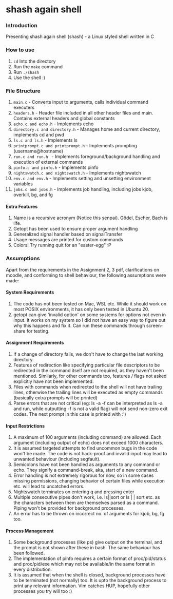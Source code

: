 <h1> shash again shell </h1>

<h3> Introduction </h3>

Presenting shash again shell (shash) - a Linux styled shell written in C  <br>

<h3> How to use </h3>

<ol>
    <li> <code>cd</code> Into the directory </li>
    <li> Run the <code>make</code> command </li>
    <li> Run <code>./shash</code> </li>
    <li> Use the shell :) </li>
</ol>

<h3> File Structure </h3>

<ol>
    <li> <code>main.c</code> - Converts input to arguments, calls individual command executers </li>
    <li> <code>headers.h</code> - Header file included in all other header files and main. Contains external headers and global constants </li>
    <li> <code>echo.c and echo.h</code> - Implements echo </li>
    <li> <code>directory.c and directory.h</code> - Manages home and current directory, implements cd and pwd </li>
    <li> <code>ls.c and ls.h</code> - Implements ls</li>
    <li> <code>printprompt.c and printprompt.h</code> - Implements prompting (username@hostname) </li>
    <li> <code>run.c and run.h </code> - Implements foreground/background handling and execution of external commands </li>
    <li> <code>pinfo.c and pinfo.h</code> - Implements pinfo </li>
    <li> <code>nightswatch.c and nightswatch.h</code> - Implements nightswatch</li>
    <li> <code>env.c and env.h</code> - Implements setting and unsetting environment variables </li>
    <li> <code>jobs.c and jobs.h</code> - Implements job handling, including jobs kjob, overkill, bg, and fg </li>
</ol>


<h4> Extra Features </h4>

<ol>
    <li> Name is a recursive acronym (Notice this senpai). Gödel, Escher, Bach is life. </li>
    <li> Getopt has been used to ensure proper argument handling </li>
    <li> Generalized signal handler based on signalTransfer </li>
    <li> Usage messages are printed for custom commands </li>
    <li> Colors! Try running quit for an "easter-egg" :P </li>
</ol>

<h3> Assumptions </h3>

Apart from the requirements in the Assignment 2, 3 pdf, clarifications on moodle, and conforming to shell behaviour, the following assumptions were made:

<h4> System Requirements </h4>

<ol>
    <li> The code has not been tested on Mac, WSL etc. While it should work on most POSIX environments, it has only been tested in Ubuntu 20. </li>
    <li> getopt can give 'invalid option' on some systems for options not even in input. It works on my system so I did not have an easy way to figure out why this happens and fix it. Can run these commands through screen-share for testing. </li>
</ol>
<h4> Assignment Requirements</h4>

<ol>
    <li> If a change of directory fails, we don't have to change the last working directory. </li>
    <li> Features of redirection like specifying particular file descriptors to be redirected in the command itself are not required, as they haven't been mentioned. Similarly, for other commands too, features / flags not asked explicitly have not been implemented. </li>
    <li> Files with commands when redirected to the shell will not have trailing lines, otherwise the trailing lines will be executed as empty commands (basically extra prompts will be printed) </li>
    <li> Parse errors that are not critical (eg: ls -a -f can be interpreted as ls -a and run, while outputting -f is not a valid flag) will not send non-zero exit codes. The next prompt in this case is printed with :') </li>
</ol>



<h4> Input Restrictions </h4>

<ol>
<li> A maximum of 100 arguments (including command) are allowed. Each argument (including output of echo) does not exceed 1000 characters. 
<li> It is assumed targeted attempts to find uncommon bugs in the code won't be made. The code is not hack-proof and invalid input may lead to unwanted behaviour (including segfault).
<li> Semicolons have not been handled as arguments to any command or echo. They signify a command-break, aka, start of a new command.
<li> Error handling is not extremely rigorous for now, so in some cases missing permissions, changing behavior of certain files while execution etc. will lead to uncatched errors. </li>
<li>Nightswatch terminates on entering q and pressing enter</li>
<li>Multiple consecutive pipes don't work, i.e. ls||sort or ls | | sort etc. as the characters between them are themselves parsed as a command. Piping won't be provided for background processes. </li>
<li> An error has to be thrown on incorrect no. of arguments for kjob, bg, fg too. </li>
</ol>

<h4> Process Management </h4>

<ol> 
    <li> Some background processes (like ps) give output on the terminal, and the prompt is not shown after these in bash. The same behaviour has been followed. </li>
    <li> The implementation of pinfo requires a certain format of proc/pid/status and proc/pid/exe which may not be available/in the same format in every distribution. </li>
    <li> It is assumed that when the shell is closed, background processes have to be terminated (not normally) too. It is upto the background process to print any relevant information. Vim catches HUP, hopefully other processes you try will too :) </li>
</ol>